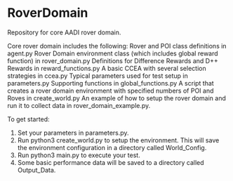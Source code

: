 # RoverDomain
Repository for core AADI rover domain. 

Core rover domain includes the following:
  Rover and POI class definitions in agent.py
  Rover Domain environment class (which includes global reward function) in rover_domain.py
  Definitions for Difference Rewards and D++ Rewards in reward_functions.py
  A basic CCEA with several selection strategies in ccea.py
  Typical parameters used for test setup in parameters.py
  Supporting functions in global_functions.py
  A script that creates a rover domain environment with specified numbers of POI and Roves in create_world.py
  An example of how to setup the rover domain and run it to collect data in rover_domain_example.py.
  
  To get started:
  1. Set your parameters in parameters.py.
  2. Run python3 create_world.py to setup the environment. This will save the environment configuration in a directory called World_Config.
  3. Run python3 main.py to execute your test.
  4. Some basic performance data will be saved to a directory called Output_Data.
